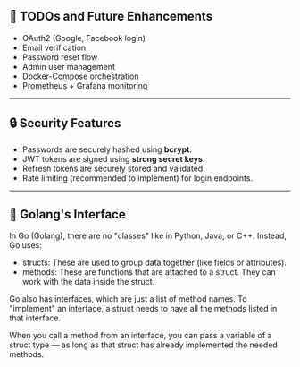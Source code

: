## 📌 TODOs and Future Enhancements

- OAuth2 (Google, Facebook login)
- Email verification
- Password reset flow
- Admin user management
- Docker-Compose orchestration
- Prometheus + Grafana monitoring


---

## 🔒 Security Features

- Passwords are securely hashed using **bcrypt**.
- JWT tokens are signed using **strong secret keys**.
- Refresh tokens are securely stored and validated.
- Rate limiting (recommended to implement) for login endpoints.

--- 

## :memo: Golang's Interface

In Go (Golang), there are no "classes" like in Python, Java, or C++. Instead, Go uses:
+ structs: These are used to group data together (like fields or attributes).
+ methods: These are functions that are attached to a struct. They can work with the data inside the struct.

Go also has interfaces, which are just a list of method names.
To "implement" an interface, a struct needs to have all the methods listed in that interface.

When you call a method from an interface, you can pass a variable of a struct type — as long as that struct has already implemented the needed methods.